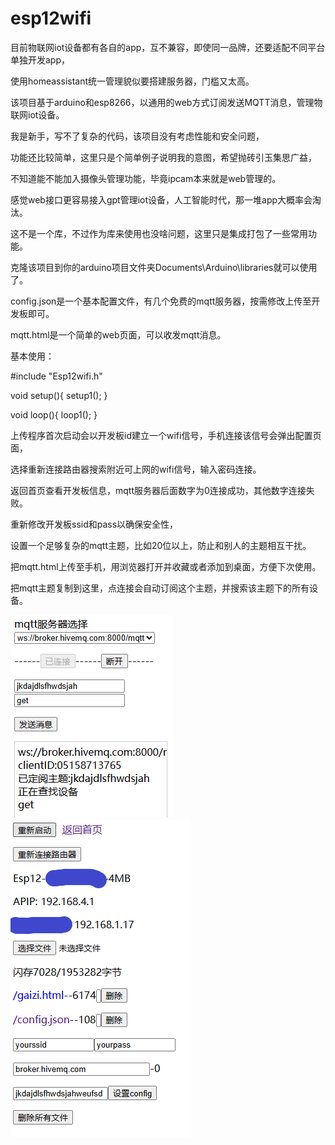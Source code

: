 # esp12wifi

目前物联网iot设备都有各自的app，互不兼容，即使同一品牌，还要适配不同平台单独开发app，

使用homeassistant统一管理貌似要搭建服务器，门槛又太高。

该项目基于arduino和esp8266，以通用的web方式订阅发送MQTT消息，管理物联网iot设备。

我是新手，写不了复杂的代码，该项目没有考虑性能和安全问题，

功能还比较简单，这里只是个简单例子说明我的意图，希望抛砖引玉集思广益，

不知道能不能加入摄像头管理功能，毕竟ipcam本来就是web管理的。

感觉web接口更容易接入gpt管理iot设备，人工智能时代，那一堆app大概率会淘汰。

这不是一个库，不过作为库来使用也没啥问题，这里只是集成打包了一些常用功能。

克隆该项目到你的arduino项目文件夹Documents\Arduino\libraries就可以使用了。

config.json是一个基本配置文件，有几个免费的mqtt服务器，按需修改上传至开发板即可。

mqtt.html是一个简单的web页面，可以收发mqtt消息。

基本使用：

#include "Esp12wifi.h"

void setup(){ setup1(); }

void loop(){ loop1(); }

上传程序首次启动会以开发板id建立一个wifi信号，手机连接该信号会弹出配置页面，

选择重新连接路由器搜索附近可上网的wifi信号，输入密码连接。

返回首页查看开发板信息，mqtt服务器后面数字为0连接成功，其他数字连接失败。

重新修改开发板ssid和pass以确保安全性，

设置一个足够复杂的mqtt主题，比如20位以上，防止和别人的主题相互干扰。

把mqtt.html上传至手机，用浏览器打开并收藏或者添加到桌面，方便下次使用。

把mqtt主题复制到这里，点连接会自动订阅这个主题，并搜索该主题下的所有设备。

![alt text](https://github.com/aiplayuser/esp12wifi/blob/main/image1.PNG)
![alt text](https://github.com/aiplayuser/esp12wifi/blob/main/image2.PNG)
